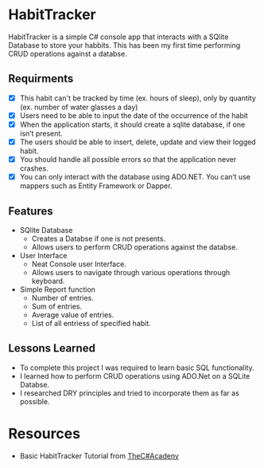 # HabitTracker
HabitTracker is a simple C# console app that interacts with a SQlite Database to store your habbits. This has been my first time performing CRUD operations against a databse.

## Requirments
- [x] This habit can't be tracked by time (ex. hours of sleep), only by quantity (ex. number of water glasses a day)
- [x] Users need to be able to input the date of the occurrence of the habit
- [x] When the application starts, it should create a sqlite database, if one isn’t present.
- [x] The users should be able to insert, delete, update and view their logged habit.
- [x] You should handle all possible errors so that the application never crashes.
- [x] You can only interact with the database using ADO.NET. You can’t use mappers such as Entity Framework or Dapper.

## Features
* SQlite Database
  - Creates a Databse if one is not presents.
  - Allows users to perform CRUD operations against the databse.
* User Interface
  - Neat Console user Interface.
  - Allows users to navigate through various operations through keyboard.
* Simple Report function
  - Number of entries.
  - Sum of entries.
  - Average value of entries.
  - List of all entriess of specified habit.
 
## Lessons Learned
* To complete this project I was required to learn basic SQL functionality.
* I learned how to perform CRUD operations using ADO.Net on a SQLite Databse.
* I researched DRY principles and tried to incorporate them as far as possible.

# Resources
* Basic HabitTracker Tutorial from [TheC#Acadeny](https://www.youtube.com/watch?v=d1JIJdDVFjs&embeds_referring_euri=https%3A%2F%2Fwww.thecsharpacademy.com%2F&source_ve_path=MjM4NTE)


